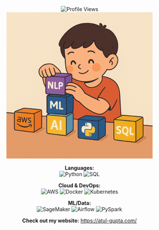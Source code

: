 <div align="center">
  <img src="https://komarev.com/ghpvc/?username=atulgupta002&style=flat-square" alt="Profile Views"/>
</div>

<div align='center'>
  <img src="https://github.com/atulgupta002/atulgupta002/blob/main/tools.png" alt="Alt Text" width="400"/>
</div>

<div align='center'>

**Languages:**  
![Python](https://img.shields.io/badge/-Python-3776AB?style=flat-square&logo=python&logoColor=white)
![SQL](https://img.shields.io/badge/-SQL-4479A1?style=flat-square&logo=postgresql&logoColor=white)


**Cloud & DevOps:**  
![AWS](https://img.shields.io/badge/-AWS-232F3E?style=flat-square&logo=amazonaws&logoColor=white)
![Docker](https://img.shields.io/badge/-Docker-2496ED?style=flat-square&logo=docker&logoColor=white)
![Kubernetes](https://img.shields.io/badge/-Kubernetes-326CE5?style=flat-square&logo=kubernetes&logoColor=white)

**ML/Data:**  
![SageMaker](https://img.shields.io/badge/-SageMaker-FF9900?style=flat-square&logo=amazonaws&logoColor=white)
![Airflow](https://img.shields.io/badge/-Airflow-017CEE?style=flat-square&logo=apache-airflow&logoColor=white)
![PySpark](https://img.shields.io/badge/-PySpark-E25A1C?style=flat-square&logo=apachespark&logoColor=white)

<b>Check out my website:</b> <a href="https://atul-gupta.com/" target="_blank">https://atul-gupta.com/</a>
</div>

